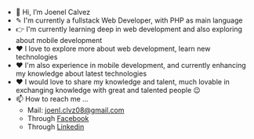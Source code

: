 
- 👋 Hi, I’m Joenel Calvez
- ✎  I'm currently a fullstack Web Developer, with PHP as main language
- 👉 I'm currently learning deep in web development and also exploring about mobile development
- ❤  I love to explore more about web development, learn new technologies
- ❤  I'm also experience in mobile development, and currently enhancing my knowledge about latest technologies
- ❤  I would love to share my knowledge and talent, much lovable in exchanging knowledge with great and talented people 😉
- 📫 How to reach me ...
  * Mail: [joenl.clvz08@gmail.com](joenl.clvz08@gmail.com)
  * Through [Facebook](https://www.facebook.com/Joe.nl.clvz) 
  * Through [Linkedin](https://www.linkedin.com/in/joenel-calvez-6437b1228/)
